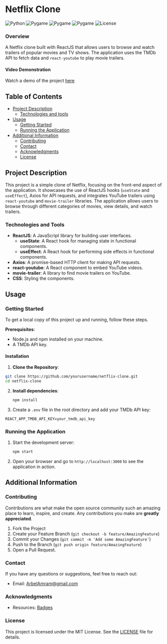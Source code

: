 # Netflix Clone

![Python](https://img.shields.io/badge/ReactJS_hooks-blue.svg)
![Pygame](https://img.shields.io/badge/axios-yellow.svg)
![Pygame](https://img.shields.io/badge/react_youtube-purple.svg)
![Pygame](https://img.shields.io/badge/movie_trailer-darkgreen.svg)
![License](https://img.shields.io/badge/license-MIT-black.svg)

### Overview
A Netflix clone built with ReactJS that allows users to browse and watch trailers of popular movies and TV shows. The application uses the TMDb API to fetch data and `react-youtube` to play movie trailers.</br>

#### Video Demonstration

Watch a demo of the project [here](https://github.com/user-attachments/assets/6fe0aee5-c5df-48bd-af45-6ae0194871cf)


## Table of Contents
- [Project Description](#project-description)
  - [Technologies and tools](#technologies-and-tools)
- [Usage](#usage)
  - [Getting Started](#getting-started)
  - [Running the Application](#running-the-application)
- [Additional Information](#additional-information)
  - [Contributing](#contributing)
  - [Contact](#contact)
  - [Acknowledgments](#acknowledgments)
  - [License](#license)

## Project Description
This project is a simple clone of Netflix, focusing on the front-end aspect of the application. It showcases the use of ReactJS hooks (`useState` and `useEffect`), Axios for API requests, and integrates YouTube trailers using `react-youtube` and `movie-trailer` libraries. The application allows users to browse through different categories of movies, view details, and watch trailers.</br>

### Technologies and Tools

- **ReactJS**: A JavaScript library for building user interfaces.
  - **useState**: A React hook for managing state in functional components.
  - **useEffect**: A React hook for performing side effects in functional components.
- **Axios**: A promise-based HTTP client for making API requests.
- **react-youtube**: A React component to embed YouTube videos.
- **movie-trailer**: A library to find movie trailers on YouTube.
- **CSS**: Styling the components.

## Usage

### Getting Started
To get a local copy of this project up and running, follow these steps.

**Prerequisites**:
  - Node.js and npm installed on your machine.
  - A TMDb API key.

#### Installation

1. **Clone the Repository**:
  ```sh
  git clone https://github.com/yourusername/netflix-clone.git
  cd netflix-clone
  ```

2. **Install dependencies**:
    ```sh
    npm install
    ```

3. Create a `.env` file in the root directory and add your TMDb API key:
  ```env
  REACT_APP_TMDB_API_KEY=your_tmdb_api_key
  ```

### Running the Application

1. Start the development server:
    ```sh
    npm start
    ```

2. Open your browser and go to `http://localhost:3000` to see the application in action.

## Additional Information

### Contributing
Contributions are what make the open source community such an amazing place to learn, inspire, and create. Any contributions you make are **greatly appreciated**.

1. Fork the Project
2. Create your Feature Branch (`git checkout -b feature/AmazingFeature`)
3. Commit your Changes (`git commit -m 'Add some AmazingFeature'`)
4. Push to the Branch (`git push origin feature/AmazingFeature`)
5. Open a Pull Request.

### Contact

If you have any questions or suggestions, feel free to reach out:

- Email: [ArbelAmram@gmail.com](mailto:arbelamram@gmail.com)

### Acknowledgments

- Resources: [Badges](https://img.shields.io)

### License

This project is licensed under the MIT License. See the [LICENSE](LICENSE) file for details.

